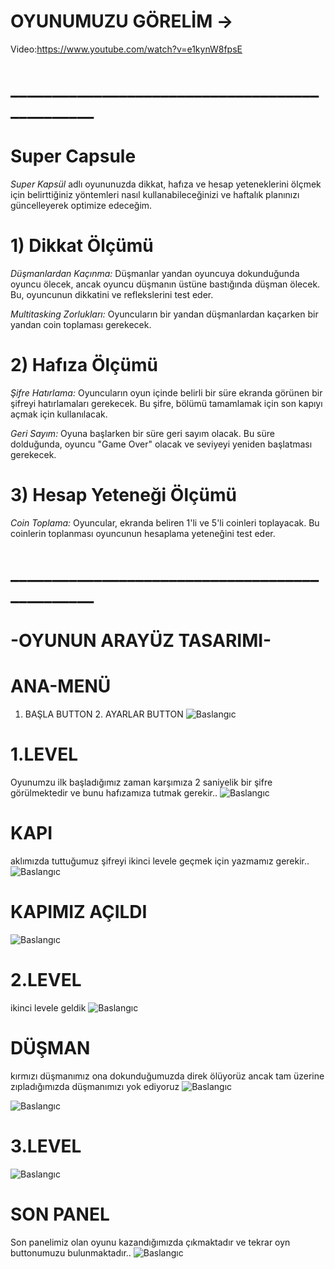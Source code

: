 # OYUNUMUZU GÖRELİM ->
Video:https://www.youtube.com/watch?v=e1kynW8fpsE
# _______________________________________________

# Super Capsule
*Super Kapsül* adlı oyununuzda dikkat, hafıza ve hesap yeteneklerini ölçmek için belirttiğiniz yöntemleri nasıl kullanabileceğinizi ve haftalık planınızı güncelleyerek optimize edeceğim.

# 1) Dikkat Ölçümü

*Düşmanlardan Kaçınma:* Düşmanlar yandan oyuncuya dokunduğunda oyuncu ölecek, ancak oyuncu düşmanın üstüne bastığında düşman ölecek. Bu, oyuncunun dikkatini ve reflekslerini test eder. 

*Multitasking Zorlukları:* Oyuncuların bir yandan düşmanlardan kaçarken bir yandan coin toplaması gerekecek. 


# 2) Hafıza Ölçümü

*Şifre Hatırlama:* Oyuncuların oyun içinde belirli bir süre ekranda görünen bir şifreyi hatırlamaları gerekecek. Bu şifre, bölümü tamamlamak için son kapıyı açmak için kullanılacak. 

*Geri Sayım:* Oyuna başlarken bir süre geri sayım olacak. Bu süre dolduğunda, oyuncu "Game Over" olacak ve seviyeyi yeniden başlatması gerekecek.


# 3) Hesap Yeteneği Ölçümü

*Coin Toplama:* Oyuncular, ekranda beliren 1'li ve 5'li coinleri toplayacak. Bu coinlerin toplanması oyuncunun hesaplama yeteneğini test eder. 


# _______________________________________________


# -OYUNUN ARAYÜZ TASARIMI-
# ANA-MENÜ
1. BAŞLA BUTTON  2. AYARLAR BUTTON
![Baslangıc](https://i.hizliresim.com/qbfho6x.jpg)


# 1.LEVEL
Oyunumzu ilk başladığımız zaman karşımıza 2 saniyelik bir şifre görülmektedir ve bunu hafızamıza tutmak gerekir.. 
![Baslangıc](https://i.hizliresim.com/cgalzfl.jpg)

# KAPI
aklımızda tuttuğumuz şifreyi ikinci levele geçmek için yazmamız gerekir..
![Baslangıc](https://i.hizliresim.com/sb4tzlt.jpg)

# KAPIMIZ AÇILDI
![Baslangıc](https://i.hizliresim.com/gim5mn9.jpg)

# 2.LEVEL
ikinci levele geldik
![Baslangıc](https://i.hizliresim.com/3tkxd17.jpg)

# DÜŞMAN
kırmızı düşmanımız ona dokunduğumuzda direk ölüyorüz ancak tam üzerine zıpladığımızda düşmanımızı yok ediyoruz
![Baslangıc](https://i.hizliresim.com/q8kndyl.jpg)

![Baslangıc](https://i.hizliresim.com/fk6de0u.jpg)

# 3.LEVEL
![Baslangıc](https://i.hizliresim.com/8yg6jht.jpg)



 #  SON PANEL
Son panelimiz olan oyunu kazandığımızda çıkmaktadır ve tekrar oyn buttonumuzu bulunmaktadır..
![Baslangıc](https://i.hizliresim.com/m82r7ny.jpg)
